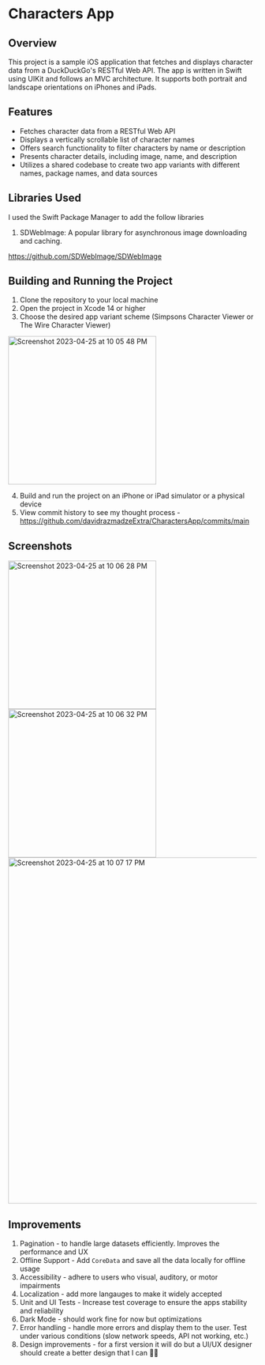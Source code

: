 # Characters App

## Overview

This project is a sample iOS application that fetches and displays character data from a DuckDuckGo's RESTful Web API. The app is written in Swift using UIKit and follows an MVC architecture. It supports both portrait and landscape orientations on iPhones and iPads.

## Features
- Fetches character data from a RESTful Web API
- Displays a vertically scrollable list of character names
- Offers search functionality to filter characters by name or description
- Presents character details, including image, name, and description
- Utilizes a shared codebase to create two app variants with different names, package names, and data sources

## Libraries Used 

I used the Swift Package Manager to add the follow libraries

1. SDWebImage: A popular library for asynchronous image downloading and caching. 

  https://github.com/SDWebImage/SDWebImage

## Building and Running the Project

1. Clone the repository to your local machine
2. Open the project in Xcode 14 or higher
3. Choose the desired app variant scheme (Simpsons Character Viewer or The Wire Character Viewer)

<img width="300" alt="Screenshot 2023-04-25 at 10 05 48 PM" src="https://user-images.githubusercontent.com/75696759/234447534-ec2f4f17-1d26-4690-8af2-960b887e35ff.png">

4. Build and run the project on an iPhone or iPad simulator or a physical device
5. View commit history to see my thought process - https://github.com/davidrazmadzeExtra/CharactersApp/commits/main

## Screenshots

<img width="300" alt="Screenshot 2023-04-25 at 10 06 28 PM" src="https://user-images.githubusercontent.com/75696759/234447652-051db068-6f2e-4427-abd1-62d0bcfb07e8.png">

<img width="300" alt="Screenshot 2023-04-25 at 10 06 32 PM" src="https://user-images.githubusercontent.com/75696759/234447642-819a0961-5607-4c80-a4b0-5e71167e63df.png">

<img width="700" alt="Screenshot 2023-04-25 at 10 07 17 PM" src="https://user-images.githubusercontent.com/75696759/234447741-57fc34b5-54c7-4980-8364-672d17127c9b.png">

## Improvements

1. Pagination - to handle large datasets efficiently. Improves the performance and UX
2. Offline Support - Add `CoreData` and save all the data locally for offline usage
3. Accessibility - adhere to users who visual, auditory, or motor impairments
4. Localization - add more langauges to make it widely accepted
5. Unit and UI Tests - Increase test coverage to ensure the apps stability and reliability
6. Dark Mode - should work fine for now but optimizations
7. Error handling - handle more errors and display them to the user. Test under various conditions (slow network speeds, API not working, etc.)
8. Design improvements - for a first version it will do but a UI/UX designer should create a better design that I can 👨‍💻
